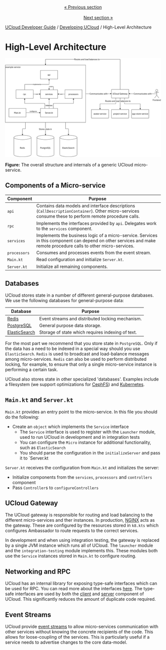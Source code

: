 <p align='center'>
<a href='/docs/developer-guide/development/first-service.md'>« Previous section</a>
&nbsp;&nbsp;&nbsp;&nbsp;&nbsp;&nbsp;&nbsp;&nbsp;&nbsp;&nbsp;&nbsp;&nbsp;&nbsp;&nbsp;&nbsp;&nbsp;&nbsp;&nbsp;&nbsp;&nbsp;&nbsp;&nbsp;&nbsp;&nbsp;&nbsp;&nbsp;&nbsp;&nbsp;&nbsp;&nbsp;&nbsp;&nbsp;&nbsp;&nbsp;&nbsp;&nbsp;&nbsp;&nbsp;&nbsp;&nbsp;&nbsp;&nbsp;&nbsp;&nbsp;&nbsp;&nbsp;&nbsp;&nbsp;&nbsp;&nbsp;&nbsp;&nbsp;&nbsp;&nbsp;&nbsp;&nbsp;&nbsp;&nbsp;&nbsp;&nbsp;&nbsp;&nbsp;&nbsp;&nbsp;&nbsp;&nbsp;&nbsp;&nbsp;&nbsp;&nbsp;&nbsp;&nbsp;&nbsp;&nbsp;&nbsp;&nbsp;&nbsp;&nbsp;&nbsp;&nbsp;&nbsp;&nbsp;&nbsp;&nbsp;&nbsp;&nbsp;&nbsp;&nbsp;&nbsp;&nbsp;&nbsp;&nbsp;&nbsp;&nbsp;&nbsp;&nbsp;&nbsp;&nbsp;&nbsp;&nbsp;&nbsp;&nbsp;&nbsp;&nbsp;&nbsp;&nbsp;&nbsp;&nbsp;&nbsp;&nbsp;&nbsp;&nbsp;&nbsp;&nbsp;&nbsp;&nbsp;&nbsp;&nbsp;&nbsp;&nbsp;&nbsp;&nbsp;&nbsp;&nbsp;&nbsp;&nbsp;&nbsp;&nbsp;&nbsp;&nbsp;&nbsp;&nbsp;&nbsp;&nbsp;&nbsp;&nbsp;&nbsp;&nbsp;&nbsp;&nbsp;&nbsp;&nbsp;&nbsp;&nbsp;&nbsp;&nbsp;&nbsp;&nbsp;&nbsp;&nbsp;&nbsp;&nbsp;&nbsp;<a href='/docs/developer-guide/development/micro/features.md'>Next section »</a>
</p>


[UCloud Developer Guide](/docs/developer-guide/README.md) / [Developing UCloud](/docs/developer-guide/development/README.md) / High-Level Architecture
# High-Level Architecture

![](/backend/service-lib/wiki/structure.png)

**Figure:** The overall structure and internals of a generic UCloud micro-service.

## Components of a Micro-service

| Component | Purpose |
|-----------|---------|
| `api` | Contains data models and interface descriptions (`CallDescriptionContainer`). Other micro-services consume these to perform remote procedure calls. |
| `rpc` | Implements the interfaces provided by `api`. Delegates work to the `services` component.  |
| `services` | Implements the business logic of a micro-service. Services in this component can depend on other services and make remote procedure calls to other micro-services. |
| `processors` | Consumes and processes events from the event stream. |
| `Main.kt` | Read configuration and initialize `Server.kt`.  |
| `Server.kt` | Initialize all remaining components. |

## Databases

UCloud stores state in a number of different general-purpose databases. We use the following databases for 
general-purpose data:

| Database | Purpose |
|----------|---------|
| [Redis](https://redis.io) | Event streams and distributed locking mechanism. |
| [PostgreSQL](https://postgresql.org) | General purpose data storage. |
| [ElasticSearch](https://www.elastic.co) | Storage of state which requires indexing of text. |

For the most part we recommend that you store state in `PostgreSQL`. Only if the data has a need to be indexed in a
special way should you use `ElasticSearch`. `Redis` is used to broadcast and load-balance messages among 
micro-services. `Redis` can also be used to perform distributed locking, for example, to ensure that only a single
micro-service instance is performing a certain task.

UCloud also stores state in other specialized 'databases'. Examples include a filesystem (we support optimizations
for [CephFS](https://ceph.io/)) and [Kubernetes](https://kubernetes.io/).

## `Main.kt` and `Server.kt`

`Main.kt` provides an entry point to the micro-service. In this file you should do the following:

- Create an `object` which implements the `Service` interface
  - The `Service` interface is used to register with the `Launcher` module, used to run UCloud in development and in 
    integration tests
  - You can configure the `Micro` instance for additional functionality, such as `ElasticSearch`
  - You should parse the configuration in the `initializeServer` and pass it to `Server.kt
  
`Server.kt` receives the configuration from `Main.kt` and initializes the server:

- Initialize components from the `services`, `processors` and `controllers` component
- Pass `Controller`s to `configureControllers`

## UCloud Gateway

The UCloud gateway is responsible for routing and load balancing to the different micro-services and ther instances.
In production, [NGINX](https://nginx.org/) acts as the gateway.
These are configured by the resources stored in `k8.kts` which configures Ambassador to route requests to the correct
services.

In development and when using integration testing, the gateway is replaced by a single JVM instance which runs all of
UCloud. The `launcher` module and the `integration-testing` module implements this. These modules both
use the `Service` instances stored in `Main.kt` to configure routing.

## Networking and RPC

UCloud has an internal library for exposing type-safe interfaces which can be used for RPC. You can read more about the
interfaces [here](./micro/rpc/intro.md). The type-safe interfaces are used by both the [client](./micro/rpc/rpc_client.md) and
[server](./micro/rpc/rpc_server.md) component of UCloud. This significantly reduces the amount of duplicate code required.

## Event Streams

UCloud provide [event streams](./micro/events.md) to allow micro-services communication with other services without
knowing the concrete recipients of the code. This allows for loose-coupling of the services. This is particularly
useful if a service needs to advertise changes to the core data-model.
